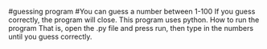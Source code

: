 #guessing program
#You can guess a number between 1-100 If you guess correctly, the program will close.
This program uses python. How to run the program That is, open the .py file and press run, then type in the numbers until you guess correctly.